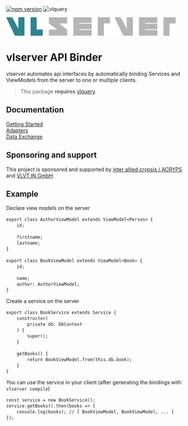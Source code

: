 [![npm version](http://badge.acryps.com/npm/vlserver)](http://badge.acryps.com/go/npm/vlserver)
![vlquery](http://badge.acryps.com/vlquery)

<img src="doc/logo.svg" height="50">

# vlserver API Binder
vlserver automates api interfaces by automatically binding Services and ViewModels from the server to one or multiple clients.

> This package **requires** [vlquery](https://npmjs.com/vlquery).

## Documentation
[Getting Started](doc/getting-started.md)<br>
[Adapters](doc/adapters.md)<br>
[Data Exchange](doc/exchange.md)

## Sponsoring and support
This project is sponsored and supported by [inter allied crypsis / ACRYPS](https://acryps.com) and [VLVT.IN GmbH](https://vlvt.in).

## Example
Declare view models on the server
```
export class AuthorViewModel extends ViewModel<Person> {
	id;

	firstname;
	lastname;
}

export class BookViewModel extends ViewModel<Book> {
	id;

	name;
	author: AuthorViewModel;
}
```

Create a service on the server
```
export class BookService extends Service {
	constructor(
		private db: DbContext
	) {
		super();
	}

	getBooks() {
		return BookViewModel.from(this.db.book);
	}
}
```

You can use the service in your client (after generating the bindings with `vlserver compile`)
```
const service = new BookService();
service.getBooks().then(books => {
	console.log(books); // [ BookViewModel, BookViewModel, ... ]
});
```